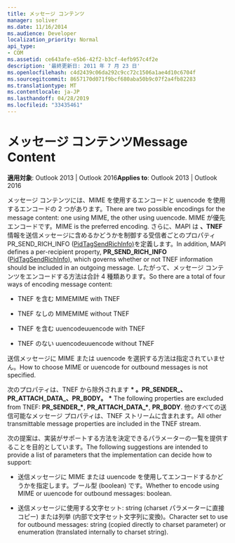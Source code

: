 ```yaml
---
title: メッセージ コンテンツ
manager: soliver
ms.date: 11/16/2014
ms.audience: Developer
localization_priority: Normal
api_type:
- COM
ms.assetid: ce643afe-e5b6-42f2-b3cf-4efb957c4f2e
description: '最終更新日: 2011 年 7 月 23 日'
ms.openlocfilehash: c4d2439c06da292c9cc72c1506a1ae4d10c6704f
ms.sourcegitcommit: 8657170d071f9bcf680aba50b9c07f2a4fb82283
ms.translationtype: MT
ms.contentlocale: ja-JP
ms.lasthandoff: 04/28/2019
ms.locfileid: "33435461"
---
```

# <a name="message-content"></a><span data-ttu-id="6966f-103">メッセージ コンテンツ</span><span class="sxs-lookup"><span data-stu-id="6966f-103">Message Content</span></span>

  
  
<span data-ttu-id="6966f-104">**適用対象**: Outlook 2013 | Outlook 2016</span><span class="sxs-lookup"><span data-stu-id="6966f-104">**Applies to**: Outlook 2013 | Outlook 2016</span></span> 
  
<span data-ttu-id="6966f-105">メッセージ コンテンツには、MIME を使用するエンコードと uuencode を使用するエンコードの 2 つがあります。</span><span class="sxs-lookup"><span data-stu-id="6966f-105">There are two possible encodings for the message content: one using MIME, the other using uuencode.</span></span> <span data-ttu-id="6966f-106">MIME が優先エンコードです。</span><span class="sxs-lookup"><span data-stu-id="6966f-106">MIME is the preferred encoding.</span></span> <span data-ttu-id="6966f-107">さらに、MAPI は **、TNEF** 情報を送信メッセージに含めるかどうかを制御する受信者ごとのプロパティ PR_SEND_RICH_INFO ([PidTagSendRichInfo)](pidtagsendrichinfo-canonical-property.md)を定義します。</span><span class="sxs-lookup"><span data-stu-id="6966f-107">In addition, MAPI defines a per-recipient property, **PR_SEND_RICH_INFO** ([PidTagSendRichInfo](pidtagsendrichinfo-canonical-property.md)), which governs whether or not TNEF information should be included in an outgoing message.</span></span> <span data-ttu-id="6966f-108">したがって、メッセージ コンテンツをエンコードする方法は合計 4 種類あります。</span><span class="sxs-lookup"><span data-stu-id="6966f-108">So there are a total of four ways of encoding message content:</span></span>
  
- <span data-ttu-id="6966f-109">TNEF を含む MIME</span><span class="sxs-lookup"><span data-stu-id="6966f-109">MIME with TNEF</span></span>
    
- <span data-ttu-id="6966f-110">TNEF なしの MIME</span><span class="sxs-lookup"><span data-stu-id="6966f-110">MIME without TNEF</span></span>
    
- <span data-ttu-id="6966f-111">TNEF を含む uuencode</span><span class="sxs-lookup"><span data-stu-id="6966f-111">uuencode with TNEF</span></span>
    
- <span data-ttu-id="6966f-112">TNEF のない uuencode</span><span class="sxs-lookup"><span data-stu-id="6966f-112">uuencode without TNEF</span></span>
    
<span data-ttu-id="6966f-113">送信メッセージに MIME または uuencode を選択する方法は指定されていません。</span><span class="sxs-lookup"><span data-stu-id="6966f-113">How to choose MIME or uuencode for outbound messages is not specified.</span></span>
  
<span data-ttu-id="6966f-114">次のプロパティは、TNEF から除外されます **\* 。PR_SENDER_、PR_ATTACH_DATA_、PR_BODY。** **\*** </span><span class="sxs-lookup"><span data-stu-id="6966f-114">The following properties are excluded from TNEF: **PR_SENDER_\***, **PR_ATTACH_DATA_\***, **PR_BODY**.</span></span> <span data-ttu-id="6966f-115">他のすべての送信可能なメッセージ プロパティは、TNEF ストリームに含まれます。</span><span class="sxs-lookup"><span data-stu-id="6966f-115">All other transmittable message properties are included in the TNEF stream.</span></span>
  
<span data-ttu-id="6966f-116">次の提案は、実装がサポートする方法を決定できるパラメーターの一覧を提供することを目的としています。</span><span class="sxs-lookup"><span data-stu-id="6966f-116">The following suggestions are intended to provide a list of parameters that the implementation can decide how to support:</span></span>
  
- <span data-ttu-id="6966f-117">送信メッセージに MIME または uuencode を使用してエンコードするかどうかを指定します。ブール型 (boolean) です。</span><span class="sxs-lookup"><span data-stu-id="6966f-117">Whether to encode using MIME or uuencode for outbound messages: boolean.</span></span>
    
- <span data-ttu-id="6966f-118">送信メッセージに使用する文字セット: string (charset パラメーターに直接コピー) または列挙 (内部で文字セット文字列に変換)。</span><span class="sxs-lookup"><span data-stu-id="6966f-118">Character set to use for outbound messages: string (copied directly to charset parameter) or enumeration (translated internally to charset string).</span></span>
    

